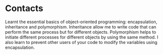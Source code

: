 # Contacts
Learnt the essential basics of object-oriented programming: encapsulation, inheritance and polymorphism. 
Inheritance allow me to write code that can perform the same process but for different objects. 
Polymorphism helps to initiate different processes for different objects by using the same method. 
I also learn to prevent other users of your code to modify the variables using encapsulation.
